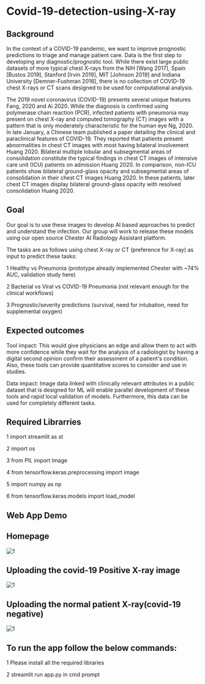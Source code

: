 # Covid-19-detection-using-X-ray

## Background

In the context of a COVID-19 pandemic, we want to improve prognostic predictions to triage and manage patient care. Data is the first step to developing any diagnostic/prognostic tool. While there exist large public datasets of more typical chest X-rays from the NIH [Wang 2017], Spain [Bustos 2019], Stanford [Irvin 2019], MIT [Johnson 2019] and Indiana University [Demner-Fushman 2016], there is no collection of COVID-19 chest X-rays or CT scans designed to be used for computational analysis.

The 2019 novel coronavirus (COVID-19) presents several unique features Fang, 2020 and Ai 2020. While the diagnosis is confirmed using polymerase chain reaction (PCR), infected patients with pneumonia may present on chest X-ray and computed tomography (CT) images with a pattern that is only moderately characteristic for the human eye Ng, 2020. In late January, a Chinese team published a paper detailing the clinical and paraclinical features of COVID-19. They reported that patients present abnormalities in chest CT images with most having bilateral involvement Huang 2020. Bilateral multiple lobular and subsegmental areas of consolidation constitute the typical findings in chest CT images of intensive care unit (ICU) patients on admission Huang 2020. In comparison, non-ICU patients show bilateral ground-glass opacity and subsegmental areas of consolidation in their chest CT images Huang 2020. In these patients, later chest CT images display bilateral ground-glass opacity with resolved consolidation Huang 2020.

## Goal

Our goal is to use these images to develop AI based approaches to predict and understand the infection. Our group will work to release these models using our open source Chester AI Radiology Assistant platform.

The tasks are as follows using chest X-ray or CT (preference for X-ray) as input to predict these tasks:

1 Healthy vs Pneumonia (prototype already implemented Chester with ~74% AUC, validation study here)

2 Bacterial vs Viral vs COVID-19 Pneumonia (not relevant enough for the clinical workflows)

3 Prognostic/severity predictions (survival, need for intubation, need for supplemental oxygen)

## Expected outcomes

Tool impact: This would give physicians an edge and allow them to act with more confidence while they wait for the analysis of a radiologist by having a digital second opinion confirm their assessment of a patient's condition. Also, these tools can provide quantitative scores to consider and use in studies.

Data impact: Image data linked with clinically relevant attributes in a public dataset that is designed for ML will enable parallel development of these tools and rapid local validation of models. Furthermore, this data can be used for completely different tasks.

## Required Librarries
1 import streamlit as st

2 import os

3 from PIL import Image

4 from tensorflow.keras.preprocessing import image

5 import numpy as np

6 from tensorflow.keras.models import load_model

## Web App Demo

## Homepage
![1](https://user-images.githubusercontent.com/84785447/146323474-b39aef71-b3bb-4b6e-b002-a1bf8226faad.png)

## Uploading the covid-19 Positive X-ray image
![1](https://user-images.githubusercontent.com/84785447/146323773-0da1ad77-26c3-40c8-a896-199ad6e13a94.png)

## Uploading the normal patient X-ray(covid-19 negative)
![1](https://user-images.githubusercontent.com/84785447/146324069-e2b6e727-e3f1-428e-8e9f-a746c2168053.png)

## To run the app follow the below commands:
1 Please install all the required libraries

2 streamlit run app.py in cmd prompt



